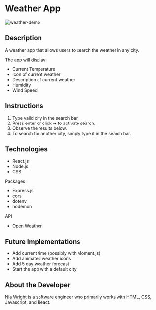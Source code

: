 # Weather App
![weather-demo](https://github.com/user-attachments/assets/3dcc1691-38d3-444f-97fe-b72a8f535edb)

## Description

A weather app that allows users to search the weather in any city.

The app will display:

* Current Temperature
* Icon of current weather
* Description of current weather
* Humidity
* Wind Speed

## Instructions

1. Type valid city in the search bar.
2. Press enter or click ➜ to activate search.
3. Observe the results below.
4. To search for another city, simply type it in the search bar.

## Technologies

* React.js
* Node.js
* CSS

Packages
* Express.js
* cors
* dotenv
* nodemon

API
* [Open Weather](https://openweathermap.org/api)

## Future Implementations

* Add current time (possibly with Moment.js)
* Add animated weather icons
* Add 5 day weather forecast
* Start the app with a default city


## About the Developer
[Nia Wright](https://niawright.netlify.app/) is a software engineer who primarily works with HTML, CSS, Javascript, and React.
